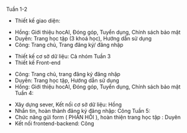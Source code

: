 Tuần 1-2
- Thiết kế giao diện:
 + Hồng: Giới thiệu hocAI, Đóng góp, Tuyển dụng, Chính sách bảo mật
 + Duyên: Trang học tập (3 khoá học), Hướng dẫn sử dụng
 + Công: Trang chủ, Trang đăng ký/ đăng nhập
- Thiết kế cơ sở dữ liệu: Cả nhóm
Tuần 3
- Thiết kế Front-end
 + Công: Trang chủ, trang đăng ký đăng nhập
 + Duyên: Trang học tập, Hướng dẫn sử dụng
 + Hồng: Giới thiệu hocAI, Đóng góp, Tuyển dụng, Chính sách bảo mật
Tuần 4: 
- Xây dựng sever, Kết nối cơ sở dữ liệu: Hồng
- Nhắn tin, hoàn thành đăng ký đăng nhập: Công
Tuần 5:
- Chức năng gửi form ( PHẢN HỒI ), hoàn thiện trang học tập : Duyên
- Kết nối frontend-backend: Công


